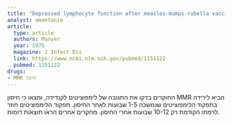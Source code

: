 ```yaml
---
title: "Depressed lymphocyte function after measles-mumps-rubella vaccination"
analyst: amantonio
article:
  type: article
  authors: Munyer
  year: 1975
  magazine: J Infect Dis
  link: https://www.ncbi.nlm.nih.gov/pubmed/1151122
  pubmed: 1151122
drugs:
- MMR חיסון
---
```


החוקרים בדקו את התגובה של לימפוציטים לקנדידה, ומצאו כי חיסון MMR הביא לירידה בתפקוד הלימפוציטים שנמשכה 1-5 שבועות לאחר החיסון. תפקוד הלימפוציטים חוזר לרמתו הקודמת רק 10-12 שבועות אחרי החיסון. מחקרים אחרים הראו תוצאות דומות.
